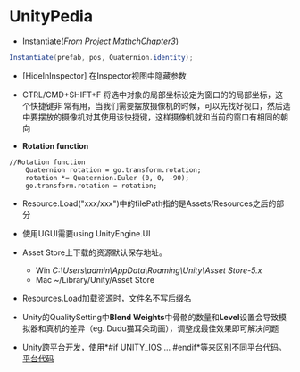 # UnityPedia
- Instantiate(_From Project MathchChapter3_)
```C#
Instantiate(prefab, pos, Quaternion.identity);
```

- [HideInInspector]
在Inspector视图中隐藏参数

- CTRL/CMD+SHIFT+F  将选中对象的局部坐标设定为窗口的的局部坐标，这个快捷键非  常有用，当我们需要摆放摄像机的时候，可以先找好视口，然后选中要摆放的摄像机对其使用该快捷键，这样摄像机就和当前的窗口有相同的朝向
- __Rotation function__
```
//Rotation function
	Quaternion rotation = go.transform.rotation;
	rotation *= Quaternion.Euler (0, 0, -90);
	go.transform.rotation = rotation;
```
- Resource.Load("xxx/xxx")中的filePath指的是Assets/Resources之后的部分
- 使用UGUI需要using UnityEngine.UI
- Asset Store上下载的资源默认保存地址。
  - Win _C:\Users\admin\AppData\Roaming\Unity\Asset Store-5.x_ 
  - Mac ~/Library/Unity/Asset Store

- Resources.Load加载资源时，文件名不写后缀名

- Unity的QualitySetting中**Blend Weights**中骨骼的数量和**Level**设置会导致模拟器和真机的差异（eg. Dudu猫耳朵动画），调整成最佳效果即可解决问题

- Unity跨平台开发，使用*#if UNITY_IOS ... #endif*等来区别不同平台代码。[平台代码](http://docs.unity3d.com/Manual/PlatformDependentCompilation.html)
